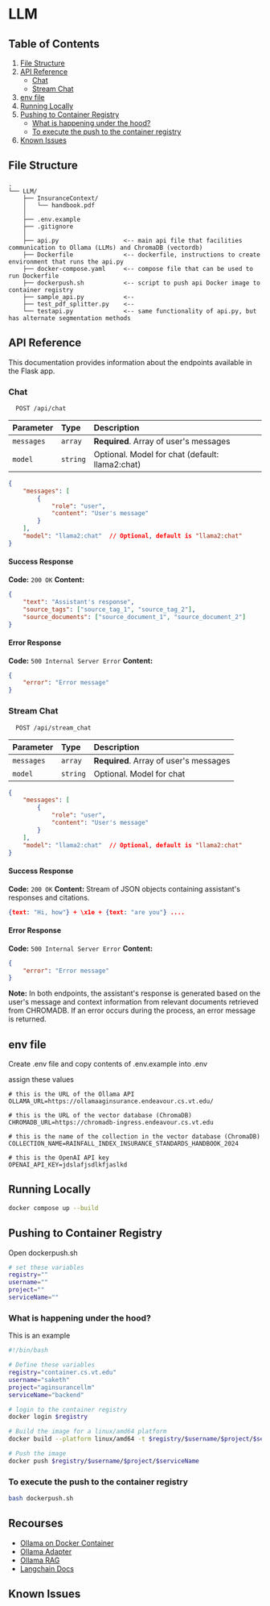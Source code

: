 # LLM

## Table of Contents

1. [File Structure](#file-structure)
2. [API Reference](#api-reference)
   - [Chat](#chat)
   - [Stream Chat](#stream-chat)
3. [env file](#env-file)
4. [Running Locally](#running-locally)
5. [Pushing to Container Registry](#pushing-to-container-registry)
   - [What is happening under the hood?](#what-is-happening-under-the-hood)
   - [To execute the push to the container registry](#to-execute-the-push-to-the-container-registry)
6. [Known Issues](#known-issues)


## File Structure
```
.
└── LLM/
    ├── InsuranceContext/
    │   └── handbook.pdf
    │
    ├── .env.example
    ├── .gitignore
    │
    ├── api.py                  <-- main api file that facilities communication to Ollama (LLMs) and ChromaDB (vectordb)
    ├── Dockerfile              <-- dockerfile, instructions to create environment that runs the api.py
    ├── docker-compose.yaml     <-- compose file that can be used to run Dockerfile
    ├── dockerpush.sh           <-- script to push api Docker image to container registry
    ├── sample_api.py           <-- 
    ├── test_pdf_splitter.py    <-- 
    └── testapi.py              <-- same functionality of api.py, but has alternate segmentation methods
```

## API Reference
This documentation provides information about the endpoints available in the Flask app.

### Chat

```http
  POST /api/chat
```

| Parameter | Type     | Description                                   |
| :-------- | :------- | :-------------------------------------------- |
| `messages`| `array`  | **Required**. Array of user's messages        |
| `model`   | `string` | Optional. Model for chat (default: llama2:chat)|

``` json
{
    "messages": [
        {
            "role": "user",
            "content": "User's message"
        }
    ],
    "model": "llama2:chat"  // Optional, default is "llama2:chat"
}
```

#### Success Response

 **Code:** `200 OK`
 **Content:** 
  ```json
  {
      "text": "Assistant's response",
      "source_tags": ["source_tag_1", "source_tag_2"],
      "source_documents": ["source_document_1", "source_document_2"]
  }
  ```

#### Error Response

 **Code:** `500 Internal Server Error`
 **Content:** 
  ```json
  {
      "error": "Error message"
  }
  ```

### Stream Chat

```http
  POST /api/stream_chat
```

| Parameter | Type     | Description                                   |
| :-------- | :------- | :-------------------------------------------- |
| `messages`| `array`  | **Required**. Array of user's messages        |
| `model`   | `string` | Optional. Model for chat                      |

``` json
{
    "messages": [
        {
            "role": "user",
            "content": "User's message"
        }
    ],
    "model": "llama2:chat"  // Optional, default is "llama2:chat"
}
```

#### Success Response

 **Code:** `200 OK`
 **Content:** Stream of JSON objects containing assistant's responses and citations.

 ``` json
 {text: "Hi, how"} + \x1e + {text: "are you"} ....
 ```

#### Error Response

 **Code:** `500 Internal Server Error`
 **Content:** 
  ```json
  {
      "error": "Error message"
  }
  ```

**Note:** In both endpoints, the assistant's response is generated based on the user's message and context information from relevant documents retrieved from CHROMADB. If an error occurs during the process, an error message is returned.

## env file
Create .env file and copy contents of .env.example into .env

assign these values

```
# this is the URL of the Ollama API
OLLAMA_URL=https://ollamaaginsurance.endeavour.cs.vt.edu/

# this is the URL of the vector database (ChromaDB)
CHROMADB_URL=https://chromadb-ingress.endeavour.cs.vt.edu

# this is the name of the collection in the vector database (ChromaDB)
COLLECTION_NAME=RAINFALL_INDEX_INSURANCE_STANDARDS_HANDBOOK_2024

# this is the OpenAI API key
OPENAI_API_KEY=jdslafjsdlkfjaslkd
```


## Running Locally
```bash 
docker compose up --build
```


## Pushing to Container Registry

Open dockerpush.sh

```bash
# set these variables
registry=""
username=""
project=""
serviceName=""

```

### What is happening under the hood?
This is an example
```bash
#!/bin/bash

# Define these variables
registry="container.cs.vt.edu"
username="saketh"
project="aginsurancellm"
serviceName="backend"

# login to the container registry
docker login $registry

# Build the image for a linux/amd64 platform 
docker build --platform linux/amd64 -t $registry/$username/$project/$serviceName .

# Push the image
docker push $registry/$username/$project/$serviceName
```

### To execute the push to the container registry
```bash
bash dockerpush.sh
```

## Recourses
- [Ollama on Docker Container](https://noted.lol/ollama/)
- [Ollama Adapter](https://github.com/lgrammel/modelfusion-ollama-nextjs-starter?tab=readme-ov-file)
- [Ollama RAG](https://mer.vin/2024/01/ollama-rag/)
- [Langchain Docs](https://python.langchain.com/docs/get_started/introduction)

## Known Issues




